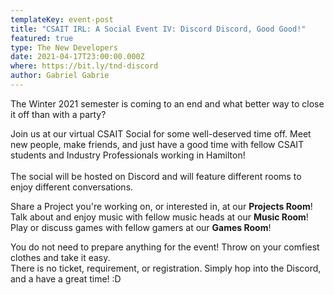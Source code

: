 ```yaml
---
templateKey: event-post
title: "CSAIT IRL: A Social Event IV: Discord Discord, Good Good!"
featured: true
type: The New Developers
date: 2021-04-17T23:00:00.000Z
where: https://bit.ly/tnd-discord
author: Gabriel Gabrie
---
```

The Winter 2021 semester is coming to an end and what better way to close it off than with a party?

Join us at our virtual CSAIT Social for some well-deserved time off. Meet new people, make friends, and just have a good time with fellow CSAIT students and Industry Professionals working in Hamilton!\
\
The social will be hosted on Discord and will feature different rooms to enjoy different conversations.

Share a Project you're working on, or interested in, at our **Projects Room**!\
Talk about and enjoy music with fellow music heads at our **Music Room**!\
Play or discuss games with fellow gamers at our **Games Room**!

You do not need to prepare anything for the event! Throw on your comfiest clothes and take it easy.\
There is no ticket, requirement, or registration. Simply hop into the Discord, and a have a great time! :D